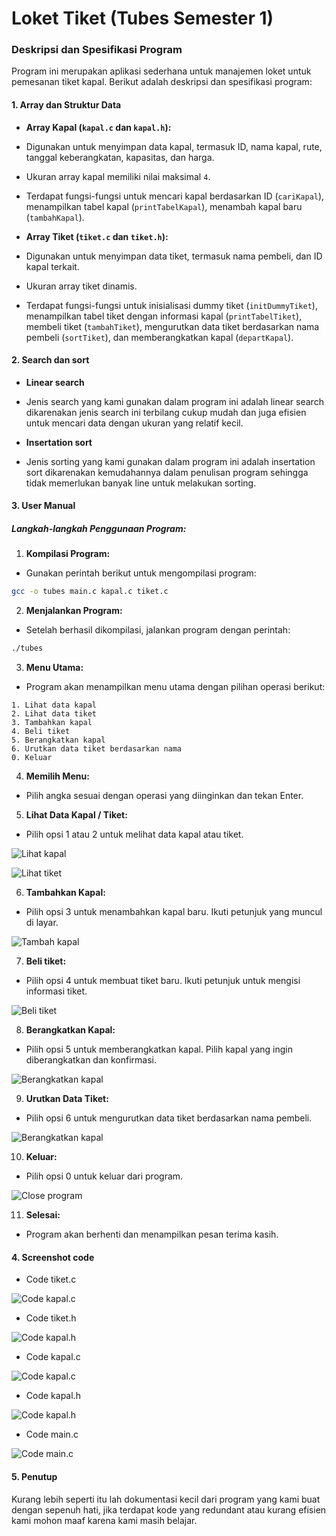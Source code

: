 
# Loket Tiket (Tubes Semester 1)


### Deskripsi dan Spesifikasi Program


Program ini merupakan aplikasi sederhana untuk manajemen loket untuk pemesanan tiket kapal. Berikut adalah deskripsi dan spesifikasi program:


#### 1. Array dan Struktur Data


-  **Array Kapal (`kapal.c` dan `kapal.h`):**
- Digunakan untuk menyimpan data kapal, termasuk ID, nama kapal, rute, tanggal keberangkatan, kapasitas, dan harga.
- Ukuran array kapal memiliki nilai maksimal `4`.
- Terdapat fungsi-fungsi untuk mencari kapal berdasarkan ID (`cariKapal`), menampilkan tabel kapal (`printTabelKapal`), menambah kapal baru (`tambahKapal`).


-  **Array Tiket (`tiket.c` dan `tiket.h`):**
- Digunakan untuk menyimpan data tiket, termasuk nama pembeli, dan ID kapal terkait.
- Ukuran array tiket dinamis.
- Terdapat fungsi-fungsi untuk inisialisasi dummy tiket (`initDummyTiket`), menampilkan tabel tiket dengan informasi kapal (`printTabelTiket`), membeli tiket (`tambahTiket`), mengurutkan data tiket berdasarkan nama pembeli (`sortTiket`), dan memberangkatkan kapal (`departKapal`).


#### 2. Search dan sort


- **Linear search**
- Jenis search yang kami gunakan dalam program ini adalah linear search dikarenakan jenis search ini terbilang cukup mudah dan juga efisien untuk mencari data dengan ukuran yang relatif kecil.


- **Insertation sort**
- Jenis sorting yang kami gunakan dalam program ini adalah insertation sort dikarenakan kemudahannya dalam penulisan program sehingga tidak memerlukan banyak line untuk melakukan sorting.


#### 3. User Manual


##### Langkah-langkah Penggunaan Program:


1.  **Kompilasi Program:**


- Gunakan perintah berikut untuk mengompilasi program:
```bash
gcc -o tubes main.c kapal.c tiket.c
```


2.  **Menjalankan Program:**


- Setelah berhasil dikompilasi, jalankan program dengan perintah:
```bash
./tubes
```


3.  **Menu Utama:**


- Program akan menampilkan menu utama dengan pilihan operasi berikut:
```
1. Lihat data kapal
2. Lihat data tiket
3. Tambahkan kapal
4. Beli tiket
5. Berangkatkan kapal
6. Urutkan data tiket berdasarkan nama
0. Keluar
```


4.  **Memilih Menu:**


- Pilih angka sesuai dengan operasi yang diinginkan dan tekan Enter.


5.  **Lihat Data Kapal / Tiket:**


- Pilih opsi 1 atau 2 untuk melihat data kapal atau tiket.


![Lihat kapal](./screenshots/output/lihat-kapal.png)


![Lihat tiket](./screenshots/output/lihat-tiket.png)


6.  **Tambahkan Kapal:**


- Pilih opsi 3 untuk menambahkan kapal baru. Ikuti petunjuk yang muncul di layar.


![Tambah kapal](./screenshots/output/tambah-kapal.png)


7.  **Beli tiket:**


- Pilih opsi 4 untuk membuat tiket baru. Ikuti petunjuk untuk mengisi informasi tiket.


![Beli tiket](./screenshots/output/tambah-tiket.png)


8.  **Berangkatkan Kapal:**


- Pilih opsi 5 untuk memberangkatkan kapal. Pilih kapal yang ingin diberangkatkan dan konfirmasi.


![Berangkatkan kapal](./screenshots/output/depart-kapal.png)


9.  **Urutkan Data Tiket:**


- Pilih opsi 6 untuk mengurutkan data tiket berdasarkan nama pembeli.


![Berangkatkan kapal](./screenshots/output/sort-tiket.png)


10.  **Keluar:**


- Pilih opsi 0 untuk keluar dari program.


![Close program](./screenshots/output/close-program.png)


11.  **Selesai:**


- Program akan berhenti dan menampilkan pesan terima kasih.


#### 4. Screenshot code


- Code tiket.c


![Code kapal.c](./screenshots/code/tiketc.png)


- Code tiket.h


![Code kapal.h](./screenshots/code/tiketh.png)


- Code kapal.c


![Code kapal.c](./screenshots/code/kapalc.png)


- Code kapal.h


![Code kapal.h](./screenshots/code/kapalh.png)


- Code main.c


![Code main.c](./screenshots/code/main.png)


#### 5. Penutup


Kurang lebih seperti itu lah dokumentasi kecil dari program yang kami buat dengan sepenuh hati, jika terdapat kode yang redundant atau kurang efisien kami mohon maaf karena kami masih belajar.
